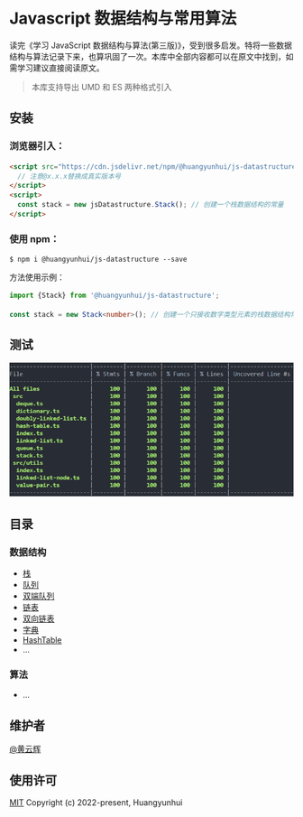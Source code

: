 # Javascript 数据结构与常用算法

读完《学习 JavaScript 数据结构与算法(第三版)》，受到很多启发。特将一些数据结构与算法记录下来，也算巩固了一次。本库中全部内容都可以在原文中找到，如需学习建议直接阅读原文。

> 本库支持导出 UMD 和 ES 两种格式引入

## 安装

### 浏览器引入：

```html
<script src="https://cdn.jsdelivr.net/npm/@huangyunhui/js-datastructure@x.x.x">
  // 注意@x.x.x替换成真实版本号
</script>
<script>
  const stack = new jsDatastructure.Stack(); // 创建一个栈数据结构的常量
</script>
```

### 使用 npm：

```shell
$ npm i @huangyunhui/js-datastructure --save
```

方法使用示例：

```typescript
import {Stack} from '@huangyunhui/js-datastructure';

const stack = new Stack<number>(); // 创建一个只接收数字类型元素的栈数据结构常量
```

## 测试

![代码测试覆盖率](./coverage.png)

## 目录

### 数据结构

- [栈](./src/stack.ts)
- [队列](./src/queue.ts)
- [双端队列](./src/deque.ts)
- [链表](./src/linked-list.ts)
- [双向链表](./src/doubly-linked-list.ts)
- [字典](./src/dictionary.ts)
- [HashTable](./src/hash-table.ts)
- ...

### 算法

- ...

## 维护者

[@黄云辉](https://github.com/1562066102)

## 使用许可

[MIT](LICENSE) Copyright (c) 2022-present, Huangyunhui
